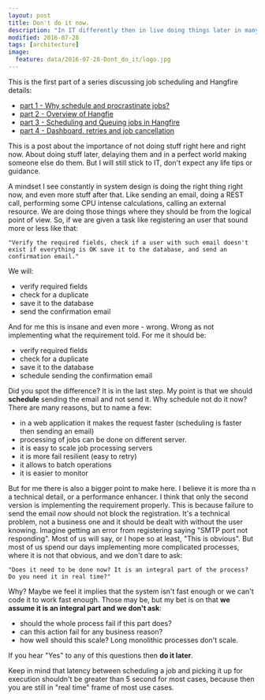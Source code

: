 ```yaml
---
layout: post
title: Don't do it now.
description: "In IT differently then in live doing things later in many cases is better, and sometimes faster."
modified: 2016-07-28
tags: [architecture]
image:
  feature: data/2016-07-28-Dont_do_it/logo.jpg
---
```


This is the first part of a series discussing job scheduling and Hangfire details:

- [part 1 - Why schedule and procrastinate jobs?](/Don't-do-it)
- [part 2 - Overview of Hangfie](/Don't-do-it-now!-Part-2.-Background-tasks,-job-queuing-and-scheduling-with-Hangfire/)
- [part 3 - Scheduling and Queuing jobs in Hangfire](/Don't-do-it-now!-Part-3.-Hangfire-details-jobs/)
- [part 4 - Dashboard, retries and job cancellation](/Don't-do-it-now!-Part-4.-Hangfire-details-dashboard,-retries-and-job-cancellation/)

This is a post about the importance of not doing stuff right here and right now. About doing stuff later, delaying them and in a perfect world making someone else do them. But I will still stick to IT, don't expect any life tips or guidance.

A mindset I see constantly in system design is doing the right thing right now, and even more stuff after that. Like sending an email, doing a REST call, performing some CPU intense calculations, calling an external resource. We are doing those things where they should be from the logical point of view. So, if we are given a task like registering an user that sound more or less like that:

	"Verify the required fields, check if a user with such email doesn't exist if everything is OK save it to the database, and send an confirmation email."

We will:

- verify required fields
- check for a duplicate
- save it to the database
- send the confirmation email

And for me this is insane and even more - wrong. Wrong as not implementing what the requirement told. For me it should be:

- verify required fields
- check for a duplicate
- save it to the database
- schedule sending the confirmation email

Did you spot the difference? It is in the last step. My point is that we should **schedule** sending the email and not send it. Why schedule not do it now? There are many reasons, but to name a few:

- in a web application it makes the request faster (scheduling is faster then sending an email)
- processing of jobs can be done on different server. 
- it is easy to scale job processing servers
- it is more fail resilient (easy to retry)
- it allows to batch operations
- it is easier to monitor

But for me there is also a bigger point to make here. I believe it is more tha	n a technical detail, or a performance enhancer. I think that only the second version is implementing the requirement properly. This is because failure to send the email *now* should not block the registration. It's a technical problem, not a business one and it should be dealt with without the user knowing. Imagine getting an error from registering saying "SMTP port not responding". Most of us will say, or I hope so at least, "This is obvious". But most of us spend our days implementing more complicated processes, where it is not that obvious, and we don't dare to ask: 

	"Does it need to be done now? It is an integral part of the process? Do you need it in real time?"

Why? Maybe we feel it implies that the system isn't fast enough or we can't code it to work fast enough. Those may be, but my bet is on that **we assume it is an integral part and we don't ask**:

- should the whole process fail if this part does?
- can this action fail for any business reason?
- how well should this scale? Long monolithic processes don't scale.

If you hear "Yes" to any of this questions then **do it later**.

Keep in mind that latency between scheduling a job and picking it up for execution shouldn't be greater than 5 second for most cases, because then you are still in "real time" frame of most use cases.


